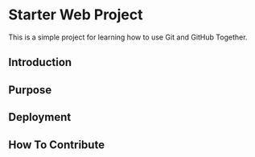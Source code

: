 # Starter Web Project
This is a simple project for
learning how to use Git and GitHub Together.

## Introduction

## Purpose

## Deployment

## How To Contribute
